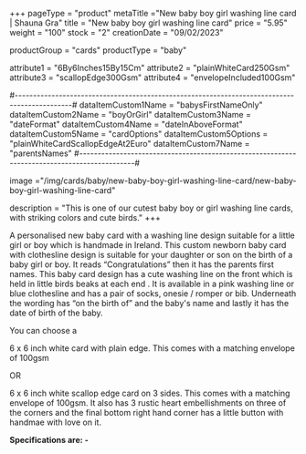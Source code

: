 +++
pageType = "product"
metaTitle ="New baby boy girl washing line card | Shauna Gra"
title = "New baby boy girl washing line card"
price = "5.95"
weight = "100"
stock = "2"
creationDate = "09/02/2023"

productGroup = "cards"
productType = "baby"

attribute1 = "6By6Inches15By15Cm" 
attribute2 = "plainWhiteCard250Gsm" 
attribute3 = "scallopEdge300Gsm" 
attribute4 = "envelopeIncluded100Gsm"

#---------------------------------------------------------------------------------------------#
dataItemCustom1Name = "babysFirstNameOnly"
dataItemCustom2Name = "boyOrGirl"
dataItemCustom3Name = "dateFormat"
dataItemCustom4Name = "dateInAboveFormat"
dataItemCustom5Name = "cardOptions"
dataItemCustom5Options = "plainWhiteCardScallopEdgeAt2Euro"
dataItemCustom7Name = "parentsNames"
#---------------------------------------------------------------------------------------------#

image ="/img/cards/baby/new-baby-boy-girl-washing-line-card/new-baby-boy-girl-washing-line-card"

description = "This is one of our cutest baby boy or girl washing line cards, with striking colors and cute birds."
+++

A personalised new baby card with a washing line design suitable for a little girl or boy which is handmade in Ireland. This custom newborn baby card with clothesline design is suitable for your daughter or son on the birth of a baby girl or boy. It reads “Congratulations” then it has the parents first names. This baby card design has a cute washing line on the front which is held in little birds beaks at each end . It is available in a pink washing line or blue clothesline and has a pair of socks, onesie / romper or bib. Underneath the wording has “on the birth of” and the baby's name and lastly it has the date of birth of the baby.

You can choose a

6 x 6 inch white card with plain edge. This comes with a matching envelope of 100gsm

OR

6 x 6 inch white scallop edge card on 3 sides. This comes with a matching envelope of 100gsm. It also has 3 rustic heart embellishments on three of the corners and the final bottom right hand corner has a little button with handmae with love on it.

**Specifications are: -**
